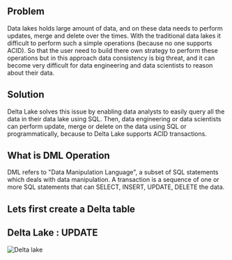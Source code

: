## Problem
Data lakes holds large amount of data, and on these data needs to perform updates, merge and delete over the times. With the traditional data lakes it difficult to perform such a simple operations (because no one supports ACID). So that the user need to build there own strategy to perform these operations but in this approach data consistency is big threat, and it can become very difficult for data engineering and data scientists to reason about their data.

## Solution
Delta Lake solves this issue by enabling data analysts to easily query all the data in their data lake using SQL. Then, data engineering or data scientists can perform update, merge or delete on the data using SQL or programmatically, because to Delta Lake supports ACID transactions.


## What is DML Operation
DML refers to "Data Manipulation Language", a subset of SQL statements which deals with data manipulation. A transaction is a sequence of one or more SQL statements that can SELECT, INSERT, UPDATE, DELETE the data.

## Lets first create a Delta table


## Delta Lake : UPDATE


















![Delta lake](https://github.com/gurditsingh/blog/blob/gh-pages/_screenshots/dl_ep5_t7.JPG?raw=true)
<!--stackedit_data:
eyJoaXN0b3J5IjpbLTEyNjA3NDA2ODUsMjgwMDczMzMxLDU1ND
I0OTA1MiwtMTExNDg0Njg4NSw1NzM3Mzg0ODksLTQwNDkwMzI0
MSwxNjQzMzE2NTEsLTEzODcxOTc5OTMsMTU4NzI5OTkwMiwtNz
U5MjMxNzc4LDk2MTE1ODY3NCwtMTczNTI3MjcyMywtMTQxMjIx
NjEwLDExMTg3MzQ5MSwxOTY2NTE2NzY5LDg1MTM1NzEwMiwtMT
U1NzgzMTY2OSwtMTIxNTY5NDIxMywtMTQzMTEwMzI4MiwtMTcy
MDQzMDM5Ml19
-->